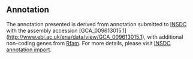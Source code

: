 
Annotation
----------

The annotation presented is derived from annotation submitted to
[INSDC](http://www.insdc.org) with the assembly accession [GCA\_009613015.1]
(http://www.ebi.ac.uk/ena/data/view/GCA_009613015.1),
with additional non-coding genes from
[Rfam](http://rfam.xfam.org/). For more details, please visit [INSDC
annotation import](http://ensemblgenomes.org/info/data/insdc_annotation).
